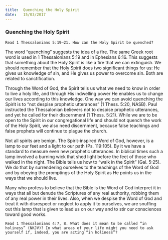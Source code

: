 ```yaml
---
title:  Quenching the Holy Spirit
date:   15/03/2017
---
```


### Quenching the Holy Spirit

`Read 1 Thessalonians 5:19–21. How can the Holy Spirit be quenched?` 

The word “quenching” suggests the idea of a fire. The same Greek root word is used in 1 Thessalonians 5:19 and in Ephesians 6:16. This suggests that something about the Holy Spirit is like a fire that we can extinguish. We should remember that the Holy Spirit does two significant things for us: He gives us knowledge of sin, and He gives us power to overcome sin. Both are related to sanctification. 

Through the Word of God, the Spirit tells us what we need to know in order to live a holy life, and through His indwelling power He enables us to change our lives according to this knowledge. One way we can avoid quenching the Spirit is to “not despise prophetic utterances” (1 Thess. 5:20, NASB). Paul instructed the Thessalonian believers not to despise prophetic utterances, and yet he called for their discernment (1 Thess. 5:21). While we are to be open to the Spirit in our congregational life and should not quench the work of the Holy Spirit, we also need discernment, because false teachings and false prophets will continue to plague the church. 

Not all spirits are benign. The Spirit-inspired Word of God, however, is a lamp to our feet and a light to our path (Ps. 119:105). By it we have a standard to measure even new prophetic utterances. In biblical times such a lamp involved a burning wick that shed light before the feet of those who walked in the night. The Bible tells us how to “walk in the Spirit” (Gal. 5:25). We do that by surrendering ourselves to the teachings of the Word of God and by obeying the promptings of the Holy Spirit as He points us in the ways that we should live. 

Many who profess to believe that the Bible is the Word of God interpret it in ways that all but denude the Scriptures of any real authority, robbing them of any real power in their lives. Also, when we despise the Word of God and treat it with disrespect or neglect to apply it to ourselves, we are snuffing out this lamp that is given to lead us on our way and to stir our consciences toward good works. 

`Read 1 Thessalonians 4:7, 8. What does it mean to be called “in holiness” (NKJV)? In what areas of your life might you need to ask yourself if, indeed, you are acting “in holiness”?`